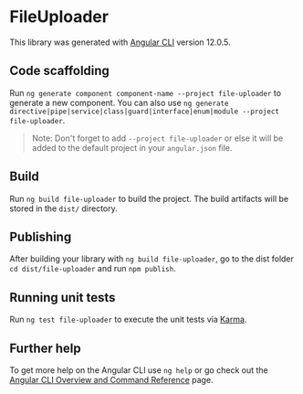 # FileUploader

This library was generated with [Angular CLI](https://github.com/angular/angular-cli) version 12.0.5.

## Code scaffolding

Run `ng generate component component-name --project file-uploader` to generate a new component. You can also use `ng generate directive|pipe|service|class|guard|interface|enum|module --project file-uploader`.
> Note: Don't forget to add `--project file-uploader` or else it will be added to the default project in your `angular.json` file. 

## Build

Run `ng build file-uploader` to build the project. The build artifacts will be stored in the `dist/` directory.

## Publishing

After building your library with `ng build file-uploader`, go to the dist folder `cd dist/file-uploader` and run `npm publish`.

## Running unit tests

Run `ng test file-uploader` to execute the unit tests via [Karma](https://karma-runner.github.io).

## Further help

To get more help on the Angular CLI use `ng help` or go check out the [Angular CLI Overview and Command Reference](https://angular.io/cli) page.
